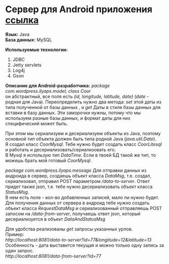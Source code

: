# Сервер для Android приложения [ссылка](https://github.com/Evgeny-Ivanov/MapFriends)

**Язык:** Java  
**База данных:** MySQL  

**Используемые технологии:**  
1. JDBC  
2. Jetty servlets  
3. Log4j  
4. Gson

**Описание для Android-разработчика:**
*package com.wordpress.ilyaps.model; class Coor*  
он абстрактный, все поля есть *(id, longitude, latitude, date)* (*date* - родная для Java). Переопределить нужно два метода: *set* этой даты из типа полученной от базы данных , и *get* Даты в стиле базы данных для вставки в базу данных. 
Эти заморочки нужны, потому что мы используем разные базы данных, и формат даты для них специфический может быть.

При этом мы сериализуем и десериализуем объекты из Java, поэтому основной тип объекта должен быть типа родной Java (*java.util.Date*).   
Я создал класс *CoorMysql*. Тебе нужно будет создать класс *CoorLitesql* и работать и десериализовать/сериализовать его.  
В Mysql я использую тип *DataTime*. Если в твоей БД такой же тип, то можешь брать мой готовый *CoorMysql*.  

*package com.wordpress.ilyaps.message*
Для отправки данных из андроида в сервер, создаешь объект класса *DataMsg*, т.е. создал, сериализовал, отправил POST параметром */data-to-server*. Ответ придет также json, т.е. тебе нужно десериализовать объект класса *StatusMsg*.  
В нем есть поле - кол-во добавленных записей, мало ли нужно будет.  
Для получения данных от сервера в андроид тебе нужно создать объект класса *RequestDataMsg* и сериализованный отправляешь POST запосом на */data-from-server*, получаешь ответ json, который десериализуется в объект *DataAndStatusMsg*  

Для удобства реализованы *get* запросы указанных урлов.  
Пример:  
*http://localhost:8081/data-to-server?id=77&longitude=12&latitude=13*  
Особенность - дата выставится текущая и можно только одну запись за один запрос.  
*http://localhost:8081/data-from-server?id=77*
